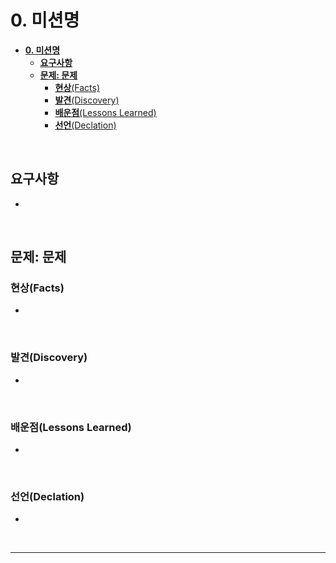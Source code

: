# **0. 미션명**

- [**0. 미션명**](#0-미션명)
  - [**요구사항**](#요구사항)
  - [**문제: 문제**](#문제-문제)
    - [**현상**(Facts)](#현상facts)
    - [**발견**(Discovery)](#발견discovery)
    - [**배운점**(Lessons Learned)](#배운점lessons-learned)
    - [**선언**(Declation)](#선언declation)

<br>

## **요구사항**

-

<br>

## **문제: 문제**

### **현상**(Facts)

-

<br>

### **발견**(Discovery)

-

<br>

### **배운점**(Lessons Learned)

-

<br>

### **선언**(Declation)

-

<br>

---

  <!-- // formState의 error 객체가 없을때는 undefined 인데, 성공했을때를 어떻게 판별하고 success 버튼을 그려줄까?

  // isValid 는 form 내의 모든 field가 유효성 검사를 통과했는지에 대한 boolean 값을 반환한다. (탈락)
  // 그렇담 isDirty 를 사용해볼까? form 자체의 dirty 상태에 대한 boolean 값을 반환한다. (탈락)
  // 남은건 dirtyFields 뿐,,, field 수준에서 dirty를 확인하고 field 별 boolean 값을 가진 객체를 반환한다. (굿!)

  // console.dir(dirtyFields);
  // dirtyFields {userid: true, password: true}

  // https://www.developerway.com/posts/debouncing-in-react 
  
  maybe 회고록 -->

